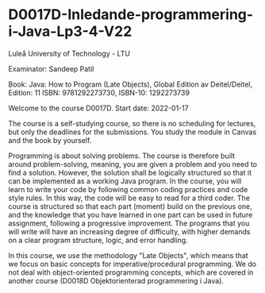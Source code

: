 # D0017D-Inledande-programmering-i-Java-Lp3-4-V22

Luleå University of Technology - LTU

Examinator: Sandeep Patil

Book: 
Java: How to Program (Late Objects), Global Edition av Deitel/Deitel, Edition: 11
ISBN: 9781292273730, ISBN-10: 1292273739

Welcome to the course D0017D.  Start date: 2022-01-17

The course is a self-studying course, so there is no scheduling for lectures, but only the deadlines for the submissions. 
You study the module in Canvas and the book by yourself.

Programming is about solving problems. 
The course is therefore built around problem-solving, meaning, you are given a problem and you need to find a solution. 
However, the solution shall be logically structured so that it can be implemented as a working Java program. 
In the course, you will learn to write your code by following common coding practices and code style rules. 
In this way, the code will be easy to read for a third coder. 
The course is structured so that each part (moment) build on the previous one, and the knowledge that you have learned in one part can be used in future assignment, following a progressive improvement. 
The programs that you will write will have an increasing degree of difficulty, with higher demands on a clear program structure, logic, and error handling.

In this course, we use the methodology "Late Objects", which means that we focus on basic concepts for imperative/procedural programming. 
We do not deal with object-oriented programming concepts, which are covered in another course (D0018D Objektorienterad programmering i Java).
